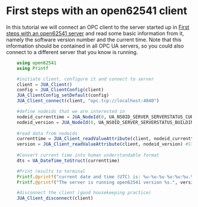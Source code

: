 # First steps with an open62541 client
In this tutorial we will connect an OPC client to the server started up in [First steps with an open62541 server](@ref)
and read some basic information from it, namely the software version number and 
the current time. Note that this information should be contained in all OPC UA 
servers, so you could also connect to a different server that you know is running.

```julia
    using open62541
    using Printf

    #initiate client, configure it and connect to server
    client = JUA_Client()
    config = JUA_ClientConfig(client)
    JUA_ClientConfig_setDefault(config)
    JUA_Client_connect(client, "opc.tcp://localhost:4840")

    #define nodeids that we are interested in 
    nodeid_currenttime = JUA_NodeId(0, UA_NS0ID_SERVER_SERVERSTATUS_CURRENTTIME)
    nodeid_version = JUA_NodeId(0, UA_NS0ID_SERVER_SERVERSTATUS_BUILDINFO_SOFTWAREVERSION)
    
    #read data from nodeids
    currenttime = JUA_Client_readValueAttribute(client, nodeid_currenttime) #Int64 which represents the number of 100 nanosecond intervals since January 1, 1601 (UTC)
    version = JUA_Client_readValueAttribute(client, nodeid_version) #String containing open62541 version number
    
    #Convert current time into human understandable format
    dts = UA_DateTime_toStruct(currenttime)

    #Print results to terminal
    Printf.@printf("current date and time (UTC) is: %u-%u-%u %u:%u:%u.%03u\n", dts.day, dts.month, dts.year, dts.hour, dts.min, dts.sec, dts.milliSec)
    Printf.@printf("The server is running open62541 version %s.", version)

    #disconnect the client (good housekeeping practice)
    JUA_Client_disconnect(client)
```
